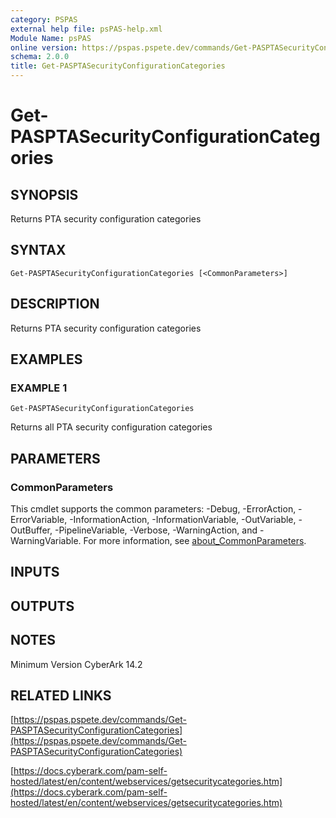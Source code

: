 ```yaml
---
category: PSPAS
external help file: psPAS-help.xml
Module Name: psPAS
online version: https://pspas.pspete.dev/commands/Get-PASPTASecurityConfigurationCategories
schema: 2.0.0
title: Get-PASPTASecurityConfigurationCategories
---
```


# Get-PASPTASecurityConfigurationCategories

## SYNOPSIS
Returns PTA security configuration categories

## SYNTAX

```
Get-PASPTASecurityConfigurationCategories [<CommonParameters>]
```

## DESCRIPTION
Returns PTA security configuration categories

## EXAMPLES

### EXAMPLE 1
```
Get-PASPTASecurityConfigurationCategories
```

Returns all PTA security configuration categories

## PARAMETERS

### CommonParameters
This cmdlet supports the common parameters: -Debug, -ErrorAction, -ErrorVariable, -InformationAction, -InformationVariable, -OutVariable, -OutBuffer, -PipelineVariable, -Verbose, -WarningAction, and -WarningVariable. For more information, see [about_CommonParameters](http://go.microsoft.com/fwlink/?LinkID=113216).

## INPUTS

## OUTPUTS

## NOTES
Minimum Version CyberArk 14.2

## RELATED LINKS

[https://pspas.pspete.dev/commands/Get-PASPTASecurityConfigurationCategories](https://pspas.pspete.dev/commands/Get-PASPTASecurityConfigurationCategories)

[https://docs.cyberark.com/pam-self-hosted/latest/en/content/webservices/getsecuritycategories.htm](https://docs.cyberark.com/pam-self-hosted/latest/en/content/webservices/getsecuritycategories.htm)
